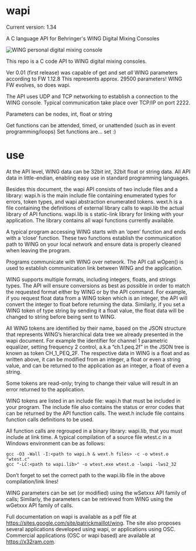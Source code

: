# wapi
Current version: 1.34

A C language API for Behringer's WING Digital Mixing Consoles


![WING personal digital mixing console](https://mediadl.musictribe.com/media/PLM/data/images/products/P0BV2/2000Wx2000H/Image_BE_P0BV2_WING_Top_XL.png)

This repo is a C code API to WING digital mixing consoles. 

Ver 0.01 (first release) was capable of get and set *all* WING parameters according to FW 1.12.8
This represents approx. 29500 parameters! WING FW evolves, so does wapi.

The API uses UDP and TCP networking to establish a connection to the WING console. Typical communication take place over TCP/IP on port 2222.

Parameters can be nodes, int, float or string

Get functions can be attended, timed, or unattended (such as in event programming/loops)
Set functions are... set :)

# use
At the API level, WING data can be 32bit int, 32bit float or string data. All API data in little-endian, enabling easy use in standard programming languages.

Besides this document, the wapi API consists of two include files and a library:
wapi.h is the main include file containing enumerated types for errors, token types, and wapi abstraction enumerated tokens.
wext.h is a file containing the definitions of external library calls to wapi.lib the actual library of API functions.
wapi.lib is s static-link library for linking with your application. The library contains all wapi functions currently available.

A typical program accessing WING starts with an ‘open’ function and ends with a ‘close’ function. These two functions establish the communication path to WING on your local network and ensure data is properly cleaned when leaving the program.

Programs communicate with WING over network. The API call wOpen() is used to establish communication link between WING and the application. 

WING supports multiple formats, including integers, floats, and strings types. The API will ensure conversions as best as possible in order to match the requested format either by WING or by the API command. For example, if you request float data from a WING token which is an integer, the API will convert the integer to float before returning the data. Similarly, if you set a WING token of type string by sending it a float value, the float data will be changed to string before being sent to WING.

All WING tokens are identified by their name, based on the JSON structure that represents WING’s hierarchical data tree we already presented in the wapi document.
For example the identifier for channel 1 parametric equalizer, setting frequency 2 control, a.k.a “ch.1.peq.2f” in the JSON tree is known as token CH_1_PEQ_2F. The respective data in WING is a float and as written above, it can be modified from an integer, a float or even a string value, and can be returned to the application as an integer, a float of even a string.

Some tokens are read-only; trying to change their value will result in an error returned to the application.

WING tokens are listed in an include file: wapi.h that must be included in your program. The include file also contains the status or error codes that can be returned by the API function calls. The wext.h include file contains function calls definitions to be used.

All function calls are regrouped in a binary library: wapi.lib, that you must include at link time. 
A typical compilation of a source file wtest.c in a Windows environment can be as follows:

    gcc -O3 -Wall -I:<path to wapi.h & wext.h files> -c -o wtest.o "wtest.c" 
    gcc "-LC:<path to wapi.lib>" -o wtest.exe wtest.o -lwapi -lws2_32

Don’t forget to set the correct path to the wapi.lib file in the above compilation/link lines!

WING parameters can be set (or modified) using the wSetxxx API family of calls; Similarly, the parameters can be retrieved from WING using the wGetxxx API family of calls. 


Full documentation on wapi is available as a pdf file at https://sites.google.com/site/patrickmaillot/wing. The site also proposes several applications developed using wapi, or applications using OSC. Commercial applications (OSC or wapi based) are available at https://x32ram.com.



